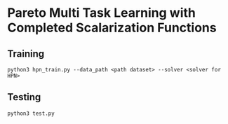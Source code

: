 # Pareto Multi Task Learning with Completed Scalarization Functions
## Training
```
python3 hpn_train.py --data_path <path dataset> --solver <solver for HPN>
```
## Testing
```
python3 test.py
```

